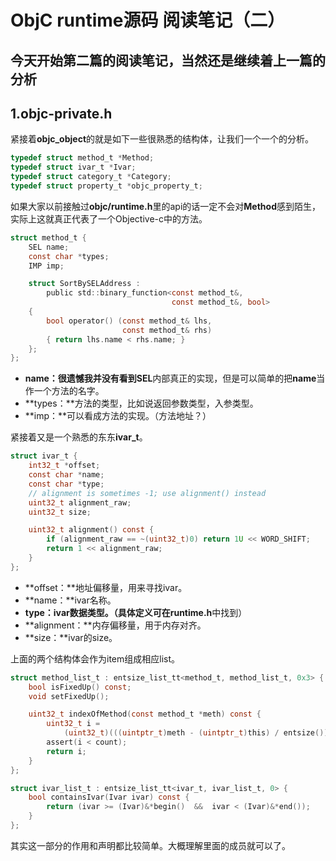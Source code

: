 # ObjC runtime源码 阅读笔记（二）
今天开始第二篇的阅读笔记，当然还是继续着上一篇的分析
-------
## 1.objc-private.h
紧接着**objc_object**的就是如下一些很熟悉的结构体，让我们一个一个的分析。

```c
typedef struct method_t *Method;
typedef struct ivar_t *Ivar;
typedef struct category_t *Category;
typedef struct property_t *objc_property_t;
```
如果大家以前接触过**objc/runtime.h**里的api的话一定不会对**Method**感到陌生，实际上这就真正代表了一个Objective-c中的方法。

```c
struct method_t {
    SEL name;
    const char *types;
    IMP imp;

    struct SortBySELAddress :
        public std::binary_function<const method_t&,
                                    const method_t&, bool>
    {
        bool operator() (const method_t& lhs,
                         const method_t& rhs)
        { return lhs.name < rhs.name; }
    };
};
```
* **name：**很遗憾我并没有看到**SEL**内部真正的实现，但是可以简单的把**name**当作一个方法的名字。
* **types：**方法的类型，比如说返回参数类型，入参类型。
* **imp：**可以看成方法的实现。（方法地址？）

紧接着又是一个熟悉的东东**ivar_t**。
```c
struct ivar_t {
    int32_t *offset;
    const char *name;
    const char *type;
    // alignment is sometimes -1; use alignment() instead
    uint32_t alignment_raw;
    uint32_t size;

    uint32_t alignment() const {
        if (alignment_raw == ~(uint32_t)0) return 1U << WORD_SHIFT;
        return 1 << alignment_raw;
    }
};
```
* **offset：**地址偏移量，用来寻找ivar。
* **name：**ivar名称。
* **type：**ivar数据类型。（具体定义可在**runtime.h**中找到）
* **alignment：**内存偏移量，用于内存对齐。
* **size：**ivar的size。

上面的两个结构体会作为item组成相应list。

```c
struct method_list_t : entsize_list_tt<method_t, method_list_t, 0x3> {
    bool isFixedUp() const;
    void setFixedUp();

    uint32_t indexOfMethod(const method_t *meth) const {
        uint32_t i = 
            (uint32_t)(((uintptr_t)meth - (uintptr_t)this) / entsize());
        assert(i < count);
        return i;
    }
};

struct ivar_list_t : entsize_list_tt<ivar_t, ivar_list_t, 0> {
    bool containsIvar(Ivar ivar) const {
        return (ivar >= (Ivar)&*begin()  &&  ivar < (Ivar)&*end());
    }
};
```
其实这一部分的作用和声明都比较简单。大概理解里面的成员就可以了。


